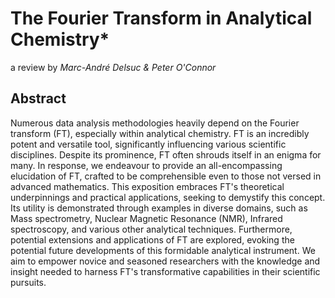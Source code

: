 # The Fourier Transform in Analytical Chemistry*

a review by *Marc-André Delsuc &amp; Peter O'Connor*

## Abstract
Numerous data analysis methodologies heavily depend on the Fourier transform (FT), especially within analytical chemistry. FT is an incredibly potent and versatile tool, significantly influencing various scientific disciplines. Despite its prominence, FT often shrouds itself in an enigma for many. In response, we endeavour to provide an all-encompassing elucidation of FT, crafted to be comprehensible even to those not versed in advanced mathematics.
This exposition embraces FT's theoretical underpinnings and practical applications, seeking to demystify this concept. Its utility is demonstrated through examples in diverse domains, such as Mass spectrometry, Nuclear Magnetic Resonance (NMR), Infrared spectroscopy, and various other analytical techniques.
Furthermore, potential extensions and applications of FT are explored, evoking the potential future developments of this formidable analytical instrument. We aim to empower novice and seasoned researchers with the knowledge and insight needed to harness FT's transformative capabilities in their scientific pursuits.

